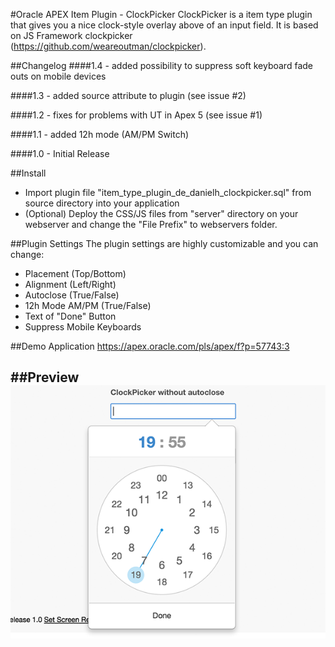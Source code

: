 #Oracle APEX Item Plugin - ClockPicker
ClockPicker is a item type plugin that gives you a nice clock-style overlay above of an input field.
It is based on JS Framework clockpicker (https://github.com/weareoutman/clockpicker).

##Changelog
####1.4 - added possibility to suppress soft keyboard fade outs on mobile devices

####1.3 - added source attribute to plugin (see issue #2)

####1.2 - fixes for problems with UT in Apex 5 (see issue #1)

####1.1 - added 12h mode (AM/PM Switch)

####1.0 - Initial Release

##Install
- Import plugin file "item_type_plugin_de_danielh_clockpicker.sql" from source directory into your application
- (Optional) Deploy the CSS/JS files from "server" directory on your webserver and change the "File Prefix" to webservers folder.

##Plugin Settings
The plugin settings are highly customizable and you can change:
- Placement (Top/Bottom)
- Alignment (Left/Right)
- Autoclose (True/False)
- 12h Mode AM/PM (True/False)
- Text of "Done" Button
- Suppress Mobile Keyboards


##Demo Application
https://apex.oracle.com/pls/apex/f?p=57743:3

##Preview
![](https://github.com/Dani3lSun/apex-plugin-clockpicker/blob/master/preview.png)
---
